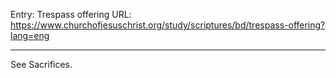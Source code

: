 Entry: Trespass offering
URL: https://www.churchofjesuschrist.org/study/scriptures/bd/trespass-offering?lang=eng

---

See Sacrifices.
